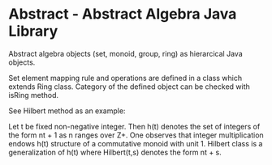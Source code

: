 # Abstract - Abstract Algebra Java Library

Abstract algebra objects (set, monoid, group, ring) as hierarcical Java objects. 

Set element mapping rule and operations are defined in a class which extends Ring class. Category of the defined object can be checked with isRing method.

See Hilbert method as an example:

Let t be fixed non-negative integer. Then h(t) denotes the set of integers of the form nt + 1 as n ranges over Z+. One observes that integer multiplication endows h(t) structure of a commutative monoid with unit 1.
Hilbert class is a generalization of h(t) where Hilbert(t,s) denotes the form nt + s.

